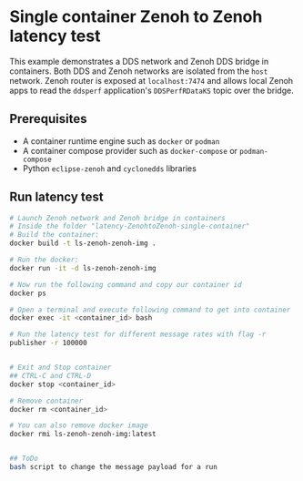 
# Single container Zenoh to Zenoh latency test

This example demonstrates a DDS network and Zenoh DDS bridge in containers. Both DDS and Zenoh networks are isolated from the `host` network. Zenoh router is exposed at `localhost:7474` and allows local Zenoh apps to read the `ddsperf` application's `DDSPerfRDataKS` topic over the bridge.

## Prerequisites

- A container runtime engine such as `docker` or `podman`
- A container compose provider such as `docker-compose` or `podman-compose`
- Python `eclipse-zenoh` and `cyclonedds` libraries


## Run latency test

```sh
# Launch Zenoh network and Zenoh bridge in containers 
# Inside the folder "latency-ZenohtoZenoh-single-container"
# Build the container:
docker build -t ls-zenoh-zenoh-img .

# Run the docker:
docker run -it -d ls-zenoh-zenoh-img

# Now run the following command and copy our container id
docker ps 

# Open a terminal and execute following command to get into container
docker exec -it <container_id> bash

# Run the latency test for different message rates with flag -r
publisher -r 100000


# Exit and Stop container 
## CTRL-C and CTRL-D
docker stop <container_id>

# Remove container
docker rm <container_id>

# You can also remove docker image
docker rmi ls-zenoh-zenoh-img:latest 


## ToDo
bash script to change the message payload for a run